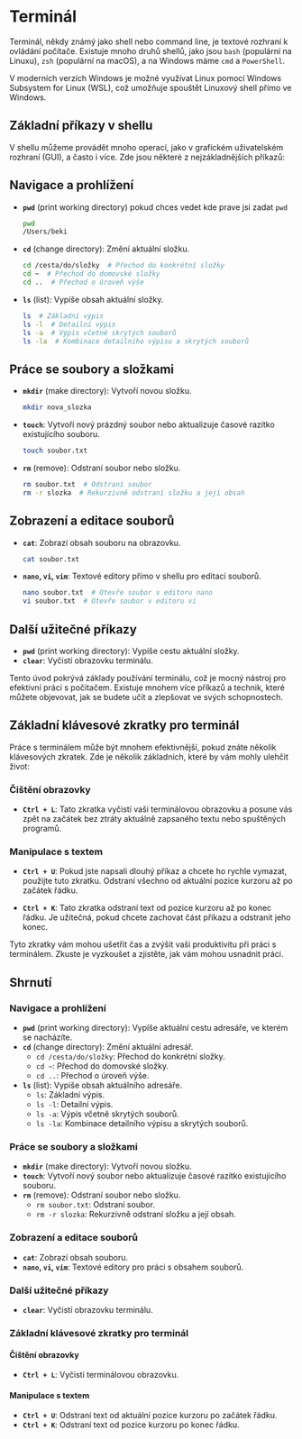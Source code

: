 # Terminál

Terminál, někdy známý jako shell nebo command line, je textové rozhraní k ovládání počítače. Existuje mnoho druhů shellů, jako jsou `bash` (populární na Linuxu), `zsh` (populární na macOS), a na Windows máme `cmd` a `PowerShell`.

V moderních verzích Windows je možné využívat Linux pomocí Windows Subsystem for Linux (WSL), což umožňuje spouštět Linuxový shell přímo ve Windows.

## Základní příkazy v shellu

V shellu můžeme provádět mnoho operací, jako v grafickém uživatelském rozhraní (GUI), a často i více. Zde jsou některé z nejzákladnějších příkazů:

## Navigace a prohlížení

- **`pwd`** (print working directory) pokud chces vedet kde prave jsi zadat `pwd`

  ```bash
  pwd
  /Users/beki
  ```

- **`cd`** (change directory): Změní aktuální složku.

  ```bash
  cd /cesta/do/složky  # Přechod do konkrétní složky
  cd ~  # Přechod do domovské složky
  cd ..  # Přechod o úroveň výše
  ```

- **`ls`** (list): Vypíše obsah aktuální složky.

  ```bash
  ls  # Základní výpis
  ls -l  # Detailní výpis
  ls -a  # Výpis včetně skrytých souborů
  ls -la  # Kombinace detailního výpisu a skrytých souborů
  ```

## Práce se soubory a složkami

- **`mkdir`** (make directory): Vytvoří novou složku.

  ```bash
  mkdir nova_slozka
  ```

- **`touch`**: Vytvoří nový prázdný soubor nebo aktualizuje časové razítko existujícího souboru.

  ```bash
  touch soubor.txt
  ```

- **`rm`** (remove): Odstraní soubor nebo složku.

  ```bash
  rm soubor.txt  # Odstraní soubor
  rm -r slozka  # Rekurzivně odstraní složku a její obsah
  ```

## Zobrazení a editace souborů

- **`cat`**: Zobrazí obsah souboru na obrazovku.

  ```bash
  cat soubor.txt
  ```

- **`nano`, `vi`, `vim`**: Textové editory přímo v shellu pro editaci souborů.

  ```bash
  nano soubor.txt  # Otevře soubor v editoru nano
  vi soubor.txt  # Otevře soubor v editoru vi
  ```

## Další užitečné příkazy

- **`pwd`** (print working directory): Vypíše cestu aktuální složky.
- **`clear`**: Vyčistí obrazovku terminálu.

Tento úvod pokrývá základy používání terminálu, což je mocný nástroj pro efektivní práci s počítačem. Existuje mnohem více příkazů a technik, které můžete objevovat, jak se budete učit a zlepšovat ve svých schopnostech.

## Základní klávesové zkratky pro terminál

Práce s terminálem může být mnohem efektivnější, pokud znáte několik klávesových zkratek. Zde je několik základních, které by vám mohly ulehčit život:

### Čištění obrazovky

- **`Ctrl + L`**: Tato zkratka vyčistí vaši terminálovou obrazovku a posune vás zpět na začátek bez ztráty aktuálně zapsaného textu nebo spuštěných programů.

### Manipulace s textem

- **`Ctrl + U`**: Pokud jste napsali dlouhý příkaz a chcete ho rychle vymazat, použijte tuto zkratku. Odstraní všechno od aktuální pozice kurzoru až po začátek řádku.

- **`Ctrl + K`**: Tato zkratka odstraní text od pozice kurzoru až po konec řádku. Je užitečná, pokud chcete zachovat část příkazu a odstranit jeho konec.

Tyto zkratky vám mohou ušetřit čas a zvýšit vaši produktivitu při práci s terminálem. Zkuste je vyzkoušet a zjistěte, jak vám mohou usnadnit práci.


## Shrnutí

### Navigace a prohlížení

- **`pwd`** (print working directory): Vypíše aktuální cestu adresáře, ve kterém se nacházíte.
- **`cd`** (change directory): Změní aktuální adresář.
  - `cd /cesta/do/složky`: Přechod do konkrétní složky.
  - `cd ~`: Přechod do domovské složky.
  - `cd ..`: Přechod o úroveň výše.
- **`ls`** (list): Vypíše obsah aktuálního adresáře.
  - `ls`: Základní výpis.
  - `ls -l`: Detailní výpis.
  - `ls -a`: Výpis včetně skrytých souborů.
  - `ls -la`: Kombinace detailního výpisu a skrytých souborů.

### Práce se soubory a složkami

- **`mkdir`** (make directory): Vytvoří novou složku.
- **`touch`**: Vytvoří nový soubor nebo aktualizuje časové razítko existujícího souboru.
- **`rm`** (remove): Odstraní soubor nebo složku.
  - `rm soubor.txt`: Odstraní soubor.
  - `rm -r slozka`: Rekurzivně odstraní složku a její obsah.

### Zobrazení a editace souborů

- **`cat`**: Zobrazí obsah souboru.
- **`nano`, `vi`, `vim`**: Textové editory pro práci s obsahem souborů.

### Další užitečné příkazy

- **`clear`**: Vyčistí obrazovku terminálu.

### Základní klávesové zkratky pro terminál

#### Čištění obrazovky

- **`Ctrl + L`**: Vyčistí terminálovou obrazovku.

#### Manipulace s textem

- **`Ctrl + U`**: Odstraní text od aktuální pozice kurzoru po začátek řádku.
- **`Ctrl + K`**: Odstraní text od pozice kurzoru po konec řádku.
